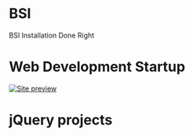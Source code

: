 # BSI
BSI Installation Done Right

# Web Development Startup 

[![Site preview](/src/BSI-Installation.png)](https://standardsapps.com/)


# jQuery projects

